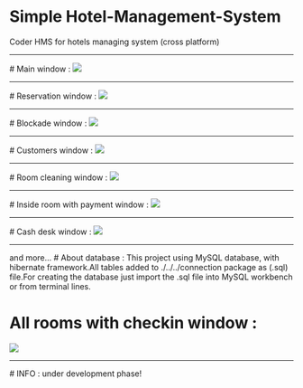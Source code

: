# Simple Hotel-Management-System
Coder HMS for hotels managing system (cross platform)
<hr>
# Main window : 

<img src="https://github.com/Coder-ACJHP/Hotel-Management-System/blob/master/src/Screenshots/Main_Window.png">
<hr>
# Reservation window : 

<img src="https://github.com/Coder-ACJHP/Hotel-Management-System/blob/master/src/Screenshots/Reservation_window.png">
<hr>
# Blockade window : 

<img src="https://github.com/Coder-ACJHP/Hotel-Management-System/blob/master/src/Screenshots/Blockade_window.png">
<hr>
# Customers window : 

<img src="https://github.com/Coder-ACJHP/Hotel-Management-System/blob/master/src/Screenshots/Customers_window.png">
<hr>
# Room cleaning window : 

<img src="https://github.com/Coder-ACJHP/Hotel-Management-System/blob/master/src/Screenshots/Room_cleaning_window.png">
<hr>
# Inside room with payment window : 

<img src="https://github.com/Coder-ACJHP/Hotel-Management-System/blob/master/src/Screenshots/Room_inside_payment.png">
<hr>
# Cash desk window : 

<img src="https://github.com/Coder-ACJHP/Hotel-Management-System/blob/master/src/Screenshots/Cash_desk.png">
<hr>
and more...
# About database : 
This project using MySQL database, with hibernate framework.All tables added to ./../../connection package as (.sql)
file.For creating the database just import the .sql file into MySQL workbench or from terminal lines.

# All rooms with checkin window : 

<img src="https://github.com/Coder-ACJHP/Hotel-Management-System/blob/master/src/Screenshots/Ekran%20Resmi%202017-07-31%2013.12.22.png">
<hr>
# INFO : under development phase!
